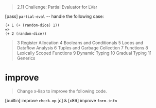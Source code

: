 > 2.11 Challenge: Partial Evaluator for LVar

[pass] `partial-eval` -- handle the following case:

```
(+ 1 (+ (random-dice) 1))
=>
(+ 2 (random-dice))
```

> 3 Register Allocation
> 4 Booleans and Conditionals
> 5 Loops and Dataflow Analysis
> 6 Tuples and Garbage Collection
> 7 Functions
> 8 Lexically Scoped Functions
> 9 Dynamic Typing
> 10 Gradual Typing
> 11 Generics

# improve

> Change x-lisp to improve the following code.

[builtin] improve `check-op`
[c] & [x86] improve `form-info`
